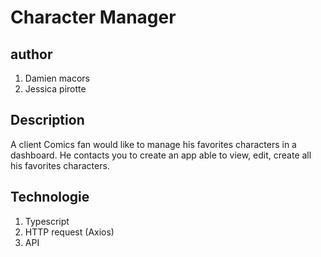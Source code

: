 # Character Manager

## author

1. Damien macors
2. Jessica pirotte

## Description

A client Comics fan would like to manage his favorites characters in a dashboard. He contacts you to create an app able to view, edit, create all his favorites characters.

## Technologie

1. Typescript
2. HTTP request (Axios)
3. API
